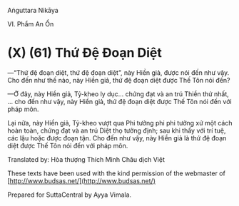 Aṅguttara Nikāya

VI. Phẩm An Ổn

# (X) (61) Thứ Ðệ Ðoạn Diệt

—“Thứ đệ đoạn diệt, thứ đệ đoạn diệt”, này Hiền giả, được nói đến như vậy. Cho đến như thế nào, này Hiền giả, thứ đệ đoạn diệt được Thế Tôn nói đến?

—Ở đây, này Hiền giả, Tỷ-kheo ly dục... chứng đạt và an trú Thiền thứ nhất, ... cho đến như vậy, này Hiền giả, thứ đệ đoạn diệt được Thế Tôn nói đến với pháp môn.

Lại nữa, này Hiền giả, Tỷ-kheo vượt qua Phi tưởng phi phi tưởng xứ một cách hoàn toàn, chứng đạt và an trú Diệt thọ tưởng định; sau khi thấy với trí tuệ, các lậu hoặc được đoạn tận. Cho đến như vậy, này Hiền giả là thứ đệ đoạn diệt được Thế Tôn nói đến với pháp môn.

Translated by: Hòa thượng Thích Minh Châu dịch Việt

These texts have been used with the kind permission of the webmaster of [http://www.budsas.net/](http://www.budsas.net/)

Prepared for SuttaCentral by Ayya Vimala.